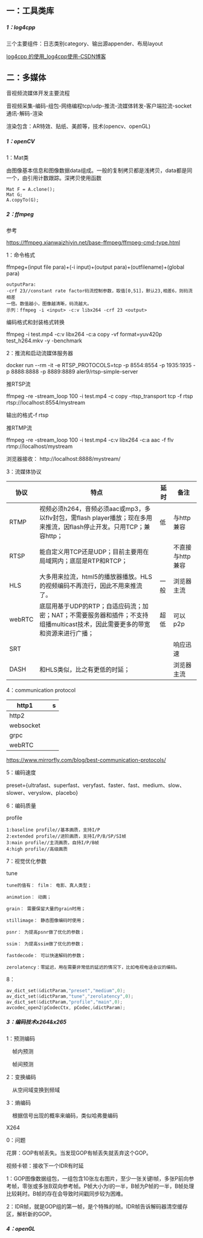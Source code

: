 ## 一：工具类库

##### 1：log4cpp

三个主要组件：日志类别category、输出源appender、布局layout

[log4cpp 的使用_log4cpp使用-CSDN博客](https://blog.csdn.net/mj348940862/article/details/127670078)

## 二：多媒体

音视频流媒体开发主要流程

音视频采集-编码-组包-网络编程tcp/udp-推流-流媒体转发-客户端拉流-socket通讯-解码-渲染

渲染包含：AR特效、贴纸、美颜等，技术(opencv、openGL)

##### 1：openCV

1：Mat类

由图像基本信息和图像数据data组成。一般的复制拷贝都是浅拷贝，data都是同一个，由引用计数跟踪。深拷贝使用函数

```text
Mat F = A.clone();
Mat G;
A.copyTo(G);
```

##### 2：ffmpeg

参考

https://ffmpeg.xianwaizhiyin.net/base-ffmpeg/ffmpeg-cmd-type.html

1：命令格式

ffmpeg+(input file para)+(-i input)+(output para)+(outfilename)+(global para)

```textile
outputPara:
-crf 23//constant rate factor码流控制参数，取值[0,51]，默认23,相差6，则码流相差
一倍。数值越小，图像越清晰，码流越大。
示列：ffmpeg -i <input> -c:v libx264 -crf 23 <output>
```

编码格式和封装格式转换

ffmpeg  -i test.mp4  -c:v libx264  -c:a copy   -vf format=yuv420p  test_h264.mkv  -y  -benchmark

2：推流和启动流媒体服务器

docker run --rm -it -e RTSP_PROTOCOLS=tcp -p 8554:8554 -p 1935:1935 -p 8888:8888 -p 8889:8889 aler9/rtsp-simple-server

推RTSP流

ffmpeg -re -stream_loop 100 -i  test.mp4 -c copy   -rtsp_transport tcp      -f rtsp rtsp://localhost:8554/mystream

输出的格式-f rtsp

推RTMP流

ffmpeg -re -stream_loop 100 -i test.mp4 -c:v libx264 -c:a aac  -f flv  rtmp://localhost/mystream

浏览器接收：  http://localhost:8888/mystream/

3：流媒体协议

| 协议     | 特点                                                                            | 延时  | 备注         |
| ------ | ----------------------------------------------------------------------------- | --- | ---------- |
| RTMP   | 视频必须h264，音频必须aac或mp3，多以flv封包，需flash player播放；现在多用来推流，因flash停止开发。只用TCP；兼容http； | 低   | 与http兼容    |
| RTSP   | 能自定义用TCP还是UDP；目前主要用在局域网内；底层是RTP和RTCP；                                         |     | 不直接与http兼容 |
| HLS    | 大多用来拉流，html5的播放器播放。HLS的视频编码不再流行，因此不用来推流了。                                     | 一般  | 浏览器主流      |
| webRTC | 底层用基于UDP的RTP；自适应码流；加密；NAT；不需要服务器和插件；不支持组播multicast技术，因此需要更多的带宽和资源来进行广播；       | 超低  | 可以p2p      |
| SRT    |                                                                               |     | 响应迅速       |
| DASH   | 和HLS类似，比之有更低的时延；                                                              |     | 浏览器主流      |

4：communication protocol

| http1     |     | s   |
| --------- | --- | --- |
| http2     |     |     |
| websocket |     |     |
| grpc      |     |     |
| webRTC    |     |     |

https://www.mirrorfly.com/blog/best-communication-protocols/

5：编码速度

preset={ultrafast、superfast、veryfast、faster、fast、medium、slow、slower、veryslow、placebo}

6：编码质量

profile

```textile
1:baseline profile//基本画质，支持I/P
2:extended profile//进阶画质，支持I/P/B/SP/SI帧
3:main profile//主流画质，自持I/P/B帧
4:high profile//高级画质
```

7：视觉优化参数

tune

```textile
tune的值有： film： 电影、真人类型；

animation： 动画；

grain： 需要保留大量的grain时用；

stillimage： 静态图像编码时使用；

psnr： 为提高psnr做了优化的参数；

ssim： 为提高ssim做了优化的参数；

fastdecode： 可以快速解码的参数；

zerolatency：零延迟，用在需要非常低的延迟的情况下，比如电视电话会议的编码。
```

8：

```c++
av_dict_set(&dictParam,"preset","medium",0);
av_dict_set(&dictParam,"tune","zerolatency",0);
av_dict_set(&dictParam,"profile","main",0);
avcodec_open2(pCodecCtx, pCodec,&dictParam);
```

##### 3：编码技术x264&x265

1：预测编码

    帧内预测

    帧间预测

2：变换编码

    从空间域变换到频域

3：熵编码  

    根据信号出现的概率来编码，类似哈弗曼编码

X264

0：问题

花屏：GOP有帧丢失。当发现GOP有帧丢失就丢弃这个GOP。

视频卡顿：接收下一个IDR有时延

1：GOP图像数据组包，一组包含10张左右图片，至少一张关键I帧，多张P前向参考帧，零张或多张B双向参考帧。P帧大小为I的一半，B帧为P帧的一半，B帧处理比较耗时。B帧的存在会导致时间戳同步较为困难。

2：IDR帧，就是GOP组的第一帧，是个特殊的I帧。IDR帧告诉解码器清空缓存区，解析新的GOP。

##### 4：openGL
